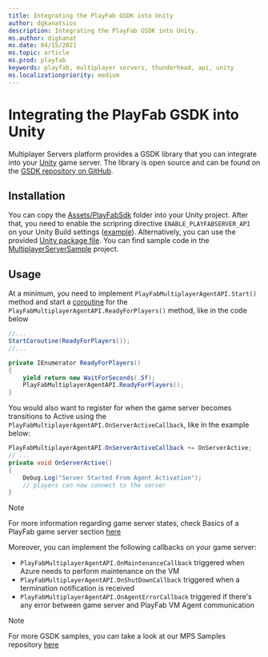 ```yaml
---
title: Integrating the PlayFab GSDK into Unity
author: dgkanatsios
description: Integrating the PlayFab GSDK into Unity.
ms.author: digkanat
ms.date: 04/15/2021
ms.topic: article
ms.prod: playfab
keywords: playfab, multiplayer servers, thunderhead, api, unity
ms.localizationpriority: medium
---
```


# Integrating the PlayFab GSDK into Unity

Multiplayer Servers platform provides a GSDK library that you can integrate into your [Unity](https://unity.com/) game server. The library is open source and can be found on the [GSDK repository on GitHub](https://github.com/PlayFab/gsdk/tree/master/UnityGsdk).

## Installation

You can copy the [Assets/PlayFabSdk](https://github.com/PlayFab/gsdk/tree/master/UnityGsdk/Assets/PlayFabSdk) folder into your Unity project. After that, you need to enable the scripring directive `ENABLE_PLAYFABSERVER_API` on your Unity Build settings ([example](https://user-images.githubusercontent.com/8256138/81462605-a6d7ac80-9168-11ea-9748-110ed01095c2.png)).
Alternatively, you can use the provided [Unity package file](https://github.com/PlayFab/gsdk/blob/main/UnityGsdk/MpsGsdk.unitypackage). 
You can find sample code in the [MultiplayerServerSample](https://github.com/PlayFab/gsdk/tree/master/UnityGsdk/Assets/MultiplayerServerSample) project.

## Usage

At a minimum, you need to implement `PlayFabMultiplayerAgentAPI.Start()` method and start a [coroutine](https://docs.unity3d.com/Manual/Coroutines.html) for the `PlayFabMultiplayerAgentAPI.ReadyForPlayers()` method, like in the code below

```csharp
//...
StartCoroutine(ReadyForPlayers());
//...

private IEnumerator ReadyForPlayers()
{
    yield return new WaitForSeconds(.5f);
    PlayFabMultiplayerAgentAPI.ReadyForPlayers();
}
```

You would also want to register for when the game server becomes transitions to Active using the `PlayFabMultiplayerAgentAPI.OnServerActiveCallback`, like in the example below:

```csharp
PlayFabMultiplayerAgentAPI.OnServerActiveCallback += OnServerActive;
// ...
private void OnServerActive()
{
    Debug.Log("Server Started From Agent Activation");
    // players can now connect to the server
}
```

> [!Note]
> For more information regarding game server states, check Basics of a PlayFab game server section [here](basics-of-a-playFab-game-server.md)

Moreover, you can implement the following callbacks on your game server:

- `PlayFabMultiplayerAgentAPI.OnMaintenanceCallback` triggered when Azure needs to perform maintenance on the VM
- `PlayFabMultiplayerAgentAPI.OnShutDownCallback` triggered when a termination notification is received
- `PlayFabMultiplayerAgentAPI.OnAgentErrorCallback` triggered if there's any error between game server and PlayFab VM Agent communication

> [!Note]
> For more GSDK samples, you can take a look at our MPS Samples repository [here](https://github.com/PlayFab/MpsSamples)
